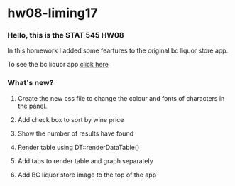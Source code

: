 # hw08-liming17

### Hello, this is the STAT 545 HW08

In this homework I added some feartures to the original bc liquor store app.

To see the bc liquor app [click here](https://aurelia-liming.shinyapps.io/stat545-HW08/)

### What's new?

1. Create the new css file to change the colour and fonts of characters in the panel.

2. Add check box to sort by wine price

3. Show the number of results have found

4.  Render table using DT::renderDataTable()

5. Add tabs to render table and graph separately 

6. Add BC liquor store image to the top of the app
